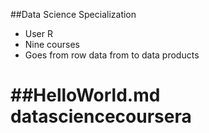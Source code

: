 ##Data Science Specialization
* User R
* Nine courses
* Goes from row data from to data products

##HelloWorld.md
datasciencecoursera
===================
